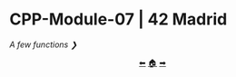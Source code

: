 # CPP-Module-07 | 42 Madrid

*A few functions ❯*

<p align="center">
  <a href="https://github.com/madebypixel02/CPP-Module-06">&#11013;</a>
  <a href="https://github.com/madebypixel02/CPP-Modules">&#127968;</a>
  <a href="https://github.com/madebypixel02/CPP-Module-08">&#10145;</a>
</p>

